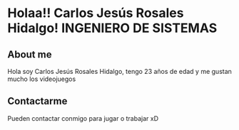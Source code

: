 # Holaa!! Carlos Jesús Rosales Hidalgo! INGENIERO DE SISTEMAS


## About me

Hola soy Carlos Jesús Rosales Hidalgo, tengo 23 años de edad  y me gustan mucho los videojuegos


## Contactarme

Pueden contactar conmigo para jugar o trabajar xD